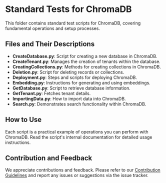 # Standard Tests for ChromaDB

This folder contains standard test scripts for ChromaDB, covering fundamental operations and setup processes.

## Files and Their Descriptions

- **CreateDatabase.py**: Script for creating a new database in ChromaDB.
- **CreateTenant.py**: Manages the creation of tenants within the database.
- **CreatingCollections.py**: Methods for creating collections in ChromaDB.
- **Deletion.py**: Script for deleting records or collections.
- **Deployment.py**: Steps and scripts for deploying ChromaDB.
- **Embedding.py**: Instructions for generating and using embeddings.
- **GetDatabase.py**: Script to retrieve database information.
- **GetTenant.py**: Fetches tenant details.
- **ImportingData.py**: How to import data into ChromaDB.
- **Search.py**: Demonstrates search functionality within ChromaDB.

## How to Use

Each script is a practical example of operations you can perform with ChromaDB. Read the script's internal documentation for detailed usage instructions.

## Contribution and Feedback

We appreciate contributions and feedback. Please refer to our [Contribution Guidelines](../../CONTRIBUTING.md) and report any issues or suggestions via the issue tracker.
